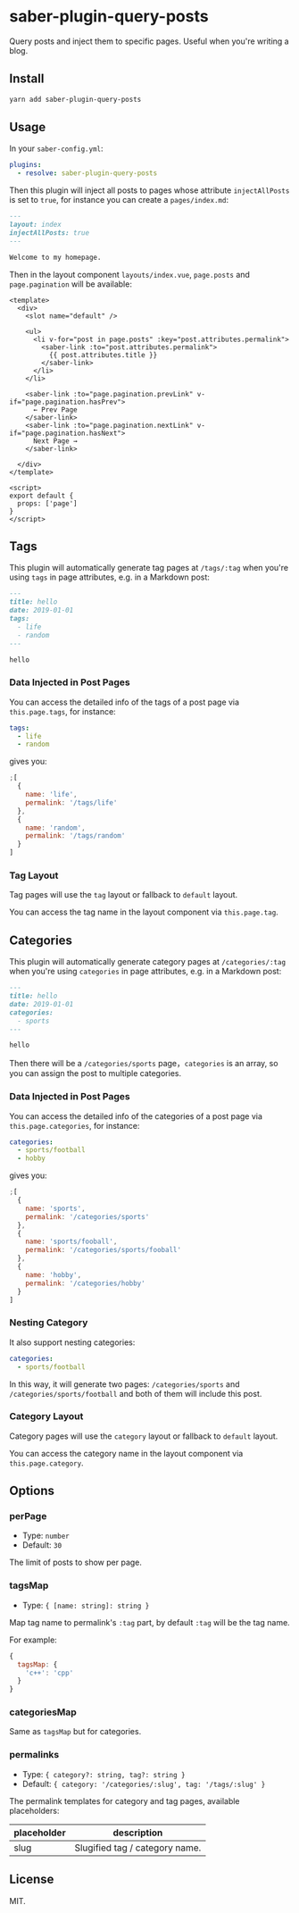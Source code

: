 # saber-plugin-query-posts

Query posts and inject them to specific pages. Useful when you're writing a blog.

## Install

```bash
yarn add saber-plugin-query-posts
```

## Usage

In your `saber-config.yml`:

```yml
plugins:
  - resolve: saber-plugin-query-posts
```

Then this plugin will inject all posts to pages whose attribute `injectAllPosts` is set to `true`, for instance you can create a `pages/index.md`:

```markdown
---
layout: index
injectAllPosts: true
---

Welcome to my homepage.
```

Then in the layout component `layouts/index.vue`, `page.posts` and `page.pagination` will be available:

```vue
<template>
  <div>
    <slot name="default" />

    <ul>
      <li v-for="post in page.posts" :key="post.attributes.permalink">
        <saber-link :to="post.attributes.permalink">
          {{ post.attributes.title }}
        </saber-link>
      </li>
    </li>

    <saber-link :to="page.pagination.prevLink" v-if="page.pagination.hasPrev">
      ← Prev Page
    </saber-link>
    <saber-link :to="page.pagination.nextLink" v-if="page.pagination.hasNext">
      Next Page →
    </saber-link>

  </div>
</template>

<script>
export default {
  props: ['page']
}
</script>
```

## Tags

This plugin will automatically generate tag pages at `/tags/:tag` when you're using `tags` in page attributes, e.g. in a Markdown post:

```markdown
---
title: hello
date: 2019-01-01
tags:
  - life
  - random
---

hello
```

### Data Injected in Post Pages

You can access the detailed info of the tags of a post page via `this.page.tags`, for instance:

```yaml
tags:
  - life
  - random
```

gives you:

```js
;[
  {
    name: 'life',
    permalink: '/tags/life'
  },
  {
    name: 'random',
    permalink: '/tags/random'
  }
]
```

### Tag Layout

Tag pages will use the `tag` layout or fallback to `default` layout.

You can access the tag name in the layout component via `this.page.tag`.

## Categories

This plugin will automatically generate category pages at `/categories/:tag` when you're using `categories` in page attributes, e.g. in a Markdown post:

```markdown
---
title: hello
date: 2019-01-01
categories:
  - sports
---

hello
```

Then there will be a `/categories/sports` page，`categories` is an array, so you can assign the post to multiple categories.

### Data Injected in Post Pages

You can access the detailed info of the categories of a post page via `this.page.categories`, for instance:

```yaml
categories:
  - sports/football
  - hobby
```

gives you:

```js
;[
  {
    name: 'sports',
    permalink: '/categories/sports'
  },
  {
    name: 'sports/fooball',
    permalink: '/categories/sports/fooball'
  },
  {
    name: 'hobby',
    permalink: '/categories/hobby'
  }
]
```

### Nesting Category

It also support nesting categories:

```yaml
categories:
  - sports/football
```

In this way, it will generate two pages: `/categories/sports` and `/categories/sports/football` and both of them will include this post.

### Category Layout

Category pages will use the `category` layout or fallback to `default` layout.

You can access the category name in the layout component via `this.page.category`.

## Options

### perPage

- Type: `number`
- Default: `30`

The limit of posts to show per page.

### tagsMap

- Type: `{ [name: string]: string }`

Map tag name to permalink's `:tag` part, by default `:tag` will be the tag name.

For example:

```js
{
  tagsMap: {
    'c++': 'cpp'
  }
}
```

### categoriesMap

Same as `tagsMap` but for categories.

### permalinks

- Type: `{ category?: string, tag?: string }`
- Default: `{ category: '/categories/:slug', tag: '/tags/:slug' }`

The permalink templates for category and tag pages, available placeholders:

| placeholder | description                    |
| ----------- | ------------------------------ |
| slug        | Slugified tag / category name. |

## License

MIT.
